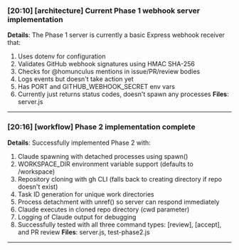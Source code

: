 ### [20:10] [architecture] Current Phase 1 webhook server implementation
**Details**: The Phase 1 server is currently a basic Express webhook receiver that:
1. Uses dotenv for configuration
2. Validates GitHub webhook signatures using HMAC SHA-256
3. Checks for @homunculus mentions in issue/PR/review bodies
4. Logs events but doesn't take action yet
5. Has PORT and GITHUB_WEBHOOK_SECRET env vars
6. Currently just returns status codes, doesn't spawn any processes
**Files**: server.js
---

### [20:16] [workflow] Phase 2 implementation complete
**Details**: Successfully implemented Phase 2 with:
1. Claude spawning with detached processes using spawn() 
2. WORKSPACE_DIR environment variable support (defaults to /workspace)
3. Repository cloning with gh CLI (falls back to creating directory if repo doesn't exist)
4. Task ID generation for unique work directories
5. Process detachment with unref() so server can respond immediately
6. Claude executes in cloned repo directory (cwd parameter)
7. Logging of Claude output for debugging
8. Successfully tested with all three command types: [review], [accept], and PR review
**Files**: server.js, test-phase2.js
---

